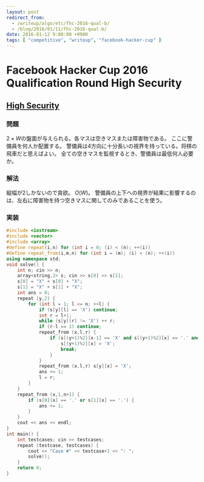 ```yaml
---
layout: post
redirect_from:
  - /writeup/algo/etc/fhc-2016-qual-b/
  - /blog/2016/01/11/fhc-2016-qual-b/
date: 2016-01-12 9:00:00 +0900
tags: [ "competitive", "writeup", "facebook-hacker-cup" ]
---
```


# Facebook Hacker Cup 2016 Qualification Round High Security

## [High Security](https://www.facebook.com/hackercup/problem/1527664744192390/)

### 問題

$2 \times W$の盤面が与えられる。各マスは空きマスまたは障害物である。
ここに警備員を何人か配置する。
警備員は4方向に十分長いの視界を持っている。将棋の飛車だと思えばよい。
全ての空きマスを監視するとき、警備員は最低何人必要か。

### 解法

縦幅が$2$しかないので貪欲。
$O(W)$。
警備員の上下への視界が結果に影響するのは、左右に障害物を持つ空きマスに関してのみであることを使う。

### 実装

``` c++
#include <iostream>
#include <vector>
#include <array>
#define repeat(i,n) for (int i = 0; (i) < (n); ++(i))
#define repeat_from(i,m,n) for (int i = (m); (i) < (n); ++(i))
using namespace std;
void solve() {
    int n; cin >> n;
    array<string,2> s; cin >> s[0] >> s[1];
    s[0] = "X" + s[0] + "X";
    s[1] = "X" + s[1] + "X";
    int ans = 0;
    repeat (y,2) {
        for (int l = 1; l <= n; ++l) {
            if (s[y][l] == 'X') continue;
            int r = l+1;
            while (s[y][r] != 'X') ++ r;
            if (r-l == 1) continue;
            repeat_from (x,l,r) {
                if (s[(y+1)%2][x-1] == 'X' and s[(y+1)%2][x] == '.' and s[(y+1)%2][x+1] == 'X') {
                    s[(y+1)%2][x] = 'X';
                    break;
                }
            }
            repeat_from (x,l,r) s[y][x] = 'X';
            ans += 1;
            l = r;
        }
    }
    repeat_from (x,1,n+1) {
        if (s[0][x] == '.' or s[1][x] == '.') {
            ans += 1;
        }
    }
    cout << ans << endl;
}
int main() {
    int testcases; cin >> testcases;
    repeat (testcase, testcases) {
        cout << "Case #" << testcase+1 << ": ";
        solve();
    }
    return 0;
}
```
